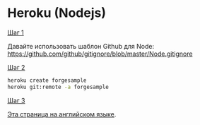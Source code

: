 # Heroku (Nodejs)

[Шаг 1](/ru-RU/deployment/heroku/heroku_step1.md ':include :type=markdown')

Давайте использовать шаблон Github для Node: https://github.com/github/gitignore/blob/master/Node.gitignore

[Шаг 2](/ru-RU/deployment/heroku/heroku_step2.md ':include :type=markdown')

```bash
heroku create forgesample
heroku git:remote -a forgesample
```

[Шаг 3](/ru-RU/deployment/heroku/heroku_step3.md ':include :type=markdown')

[Эта страница на английском языке](https://learnforge.autodesk.io/#/deployment/heroku/nodejs).
